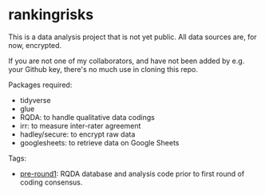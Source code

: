 # rankingrisks

This is a data analysis project that is not yet public. All data sources are, for now, encrypted. 

If you are not one of my collaborators, and have not been added by e.g. your Github key, there's no much use in cloning this repo. 

Packages required:

* tidyverse
* glue
* RQDA: to handle qualitative data codings
* irr: to measure inter-rater agreement
* hadley/secure: to encrypt raw data
* googlesheets: to retrieve data on Google Sheets

Tags:

* [pre-round1](https://github.com/diogomarques/rankingrisks/tree/pre-round1): RQDA database and analysis code prior to first round of coding consensus.